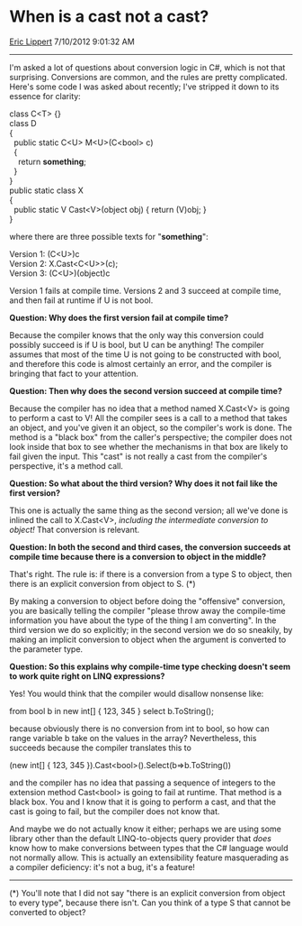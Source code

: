 <div id="page">

# When is a cast not a cast?

[Eric Lippert](https://social.msdn.microsoft.com/profile/Eric%20Lippert) 7/10/2012 9:01:32 AM

-----

<div id="content">

<div class="mine">

I'm asked a lot of questions about conversion logic in C\#, which is not that surprising. Conversions are common, and the rules are pretty complicated. Here's some code I was asked about recently; I've stripped it down to its essence for clarity:

class C\<T\> {}  
class D  
{  
  public static C\<U\> M\<U\>(C\<bool\> c)  
  {  
    return **something**;  
  }  
}  
public static class X  
{  
  public static V Cast\<V\>(object obj) { return (V)obj; }  
}

where there are three possible texts for "**something**":

Version 1: <span class="code">(C\<U\>)c</span>  
Version 2: <span class="code">X.Cast\<C\<U\>\>(c);</span>  
Version 3: <span class="code">(C\<U\>)(object)c</span>

Version 1 fails at compile time. Versions 2 and 3 succeed at compile time, and then fail at runtime if U is not bool.

**Question: Why does the first version fail at compile time?**

Because the compiler knows that the only way this conversion could possibly succeed is if U is bool, but U can be anything\! The compiler assumes that most of the time U is not going to be constructed with bool, and therefore this code is almost certainly an error, and the compiler is bringing that fact to your attention.

**Question: Then why does the second version succeed at compile time?**

Because the compiler has no idea that a method named <span class="code">X.Cast\<V\></span> is going to perform a cast to V\! All the compiler sees is a call to a method that takes an object, and you've given it an object, so the compiler's work is done. The method is a "black box" from the caller's perspective; the compiler does not look inside that box to see whether the mechanisms in that box are likely to fail given the input. This "cast" is not really a cast from the compiler's perspective, it's a method call.

**Question: So what about the third version? Why does it not fail like the first version?**

This one is actually the same thing as the second version; all we've done is inlined the call to <span class="code">X.Cast\<V\></span>, *including the intermediate conversion to object\!* That conversion is relevant.

**Question: In both the second and third cases, the conversion succeeds at compile time because there is a conversion to object in the middle?**

That's right. The rule is: if there is a conversion from a type S to object, then there is an explicit conversion from object to S. (\*)

By making a conversion to object before doing the "offensive" conversion, you are basically telling the compiler "please throw away the compile-time information you have about the type of the thing I am converting". In the third version we do so explicitly; in the second version we do so sneakily, by making an implicit conversion to object when the argument is converted to the parameter type.

**Question: So this explains why compile-time type checking doesn't seem to work quite right on LINQ expressions?**

Yes\! You would think that the compiler would disallow nonsense like:

from bool b in new int\[\] { 123, 345 } select b.ToString();

because obviously there is no conversion from int to bool, so how can range variable b take on the values in the array? Nevertheless, this succeeds because the compiler translates this to

(new int\[\] { 123, 345 }).Cast\<bool\>().Select(b=\>b.ToString())

and the compiler has no idea that passing a sequence of integers to the extension method <span class="code">Cast\<bool\></span> is going to fail at runtime. That method is a black box. You and I know that it is going to perform a cast, and that the cast is going to fail, but the compiler does not know that.

And maybe we do not actually know it either; perhaps we are using some library other than the default LINQ-to-objects query provider that *does* know how to make conversions between types that the C\# language would not normally allow. This is actually an extensibility feature masquerading as a compiler deficiency: it's not a bug, it's a feature\!

-----

(\*) You'll note that I did not say "there is an explicit conversion from object to every type", because there isn't. Can you think of a type S that cannot be converted to object?

</div>

</div>

</div>

